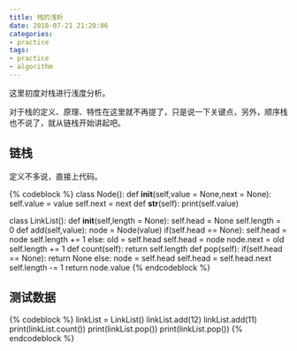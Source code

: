 ```yaml
---
title: 栈的浅析
date: 2018-07-21 21:20:06
categories:
- practice
tags:
- practice
- algorithm
---
```

这里初度对栈进行浅度分析。

<!-- more -->

对于栈的定义、原理、特性在这里就不再提了，只是说一下关键点，另外，顺序栈也不说了，就从链栈开始讲起吧。

## 链栈

定义不多说，直接上代码。

{% codeblock %}
class Node():
	def __init__(self,value = None,next = None):
		self.value = value
		self.next = next
	def __str__(self):
		print(self.value)

class LinkList():
	def __init__(self,length = None):
		self.head = None
		self.length = 0
	def add(self,value):
		node = Node(value)
		if(self.head == None):
			self.head = node
			self.length += 1
		else:
			old = self.head
			self.head = node
			node.next = old
			self.length += 1
	def count(self):
		return self.length
	def pop(self):
		if(self.head == None):
			return None
		else:
			node = self.head
			self.head = self.head.next
			self.length -= 1
			return node.value
{% endcodeblock %}

## 测试数据

{% codeblock %}
linkList = LinkList()
linkList.add(12)
linkList.add(11)
print(linkList.count())
print(linkList.pop())
print(linkList.pop())
{% endcodeblock %}